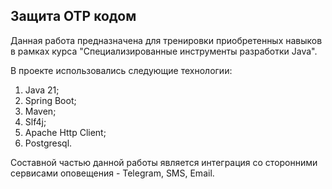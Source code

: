## Защита OTP кодом

Данная работа предназначена для тренировки приобретенных навыков в рамках курса "Специализированные 
инструменты разработки Java".

В проекте использовались следующие технологии:
1) Java 21;
2) Spring Boot;
3) Maven;
4) Slf4j;
5) Apache Http Client;
6) Postgresql.

Составной частью данной работы является интеграция со сторонними сервисами оповещения - Telegram, SMS, Email.
